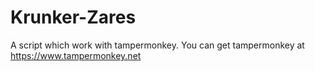# Krunker-Zares
A script which work with tampermonkey. You can get tampermonkey at https://www.tampermonkey.net
